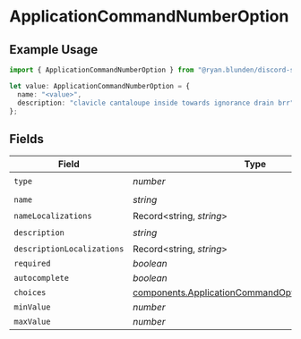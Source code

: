 # ApplicationCommandNumberOption

## Example Usage

```typescript
import { ApplicationCommandNumberOption } from "@ryan.blunden/discord-sdk/models/components";

let value: ApplicationCommandNumberOption = {
  name: "<value>",
  description: "clavicle cantaloupe inside towards ignorance drain brr",
};
```

## Fields

| Field                                                                                                                | Type                                                                                                                 | Required                                                                                                             | Description                                                                                                          |
| -------------------------------------------------------------------------------------------------------------------- | -------------------------------------------------------------------------------------------------------------------- | -------------------------------------------------------------------------------------------------------------------- | -------------------------------------------------------------------------------------------------------------------- |
| `type`                                                                                                               | *number*                                                                                                             | :heavy_check_mark:                                                                                                   | N/A                                                                                                                  |
| `name`                                                                                                               | *string*                                                                                                             | :heavy_check_mark:                                                                                                   | N/A                                                                                                                  |
| `nameLocalizations`                                                                                                  | Record<string, *string*>                                                                                             | :heavy_minus_sign:                                                                                                   | N/A                                                                                                                  |
| `description`                                                                                                        | *string*                                                                                                             | :heavy_check_mark:                                                                                                   | N/A                                                                                                                  |
| `descriptionLocalizations`                                                                                           | Record<string, *string*>                                                                                             | :heavy_minus_sign:                                                                                                   | N/A                                                                                                                  |
| `required`                                                                                                           | *boolean*                                                                                                            | :heavy_minus_sign:                                                                                                   | N/A                                                                                                                  |
| `autocomplete`                                                                                                       | *boolean*                                                                                                            | :heavy_minus_sign:                                                                                                   | N/A                                                                                                                  |
| `choices`                                                                                                            | [components.ApplicationCommandOptionNumberChoice](../../models/components/applicationcommandoptionnumberchoice.md)[] | :heavy_minus_sign:                                                                                                   | N/A                                                                                                                  |
| `minValue`                                                                                                           | *number*                                                                                                             | :heavy_minus_sign:                                                                                                   | N/A                                                                                                                  |
| `maxValue`                                                                                                           | *number*                                                                                                             | :heavy_minus_sign:                                                                                                   | N/A                                                                                                                  |
